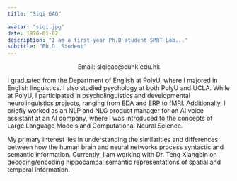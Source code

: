 ```yaml
---
title: "Siqi GAO"

avatar: "siqi.jpg"
date: 1970-01-02
description: "I am a first-year Ph.D student SMRT Lab..."
subtitle: "Ph.D. Student"
---
```

<p align="center">
    Email: siqigao@cuhk.edu.hk 
</p>
I graduated from the Department of English at PolyU, where I majored in English linguistics. I also studied psychology at both PolyU and UCLA. While at PolyU, I participated in psycholinguistics and developmental neurolinguistics projects, ranging from EDA and ERP to fMRI. Additionally, I briefly worked as an NLP and NLG product manager for an AI voice assistant at an AI company, where I was introduced to the concepts of Large Language Models and Computational Neural Science.

My primary interest lies in understanding the similarities and differences between how the human brain and neural networks process syntactic and semantic information. Currently, I am working with Dr. Teng Xiangbin on decoding/encoding hippocampal semantic representations of spatial and temporal information.
